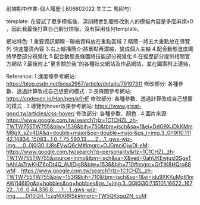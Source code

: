 前端期中作業-個人履歷
[ B06602022 生工二 馬紹勻]

template:
    在嘗試了眾多模板後，深刻體會到要修改別人的模板內容是多麼麻煩xD ，因此我最後打算自己劃分排版，沒有採用任何template。

網站特色:
    1.重要資訊顯眼--聯絡資料放在重點區域
    2.精簡--將五大重點放在導覽列 快速釐清內容
    3.右上輪播簡介:將重點再濃縮，變成個人主軸
    4.配合動態進度圖將學歷部分視覺化
    5.配合動態長條圖將技能部分視覺化
    6.在經歷部分提供相關官方網站
    7.最後附上"更多關於我"的各種社交網站及作品網站，並在圖案附上連結，

Reference:
    1.進度條參考網站:
    https://blog.csdn.net/boss2967/article/details/79197311
    修改部分: 各種參數、透過計算改成自己想要的模式
    .
    2.長條圖參考網站:
    https://codepen.io/Han/pen/kflHF
    修改部分: 各種參數、透過計算改成自己想要的模式
    .
    3.導覽列hover效果參考網站:
    https://www.great-good.tw/articles/css-hover/
    修改部分: 各種參數、顏色
    .
    4.圖片來源:
    https://www.google.com.tw/search?rlz=1C1CHZL_zh-TWTW755TW755&biw=1536&bih=750&tbm=isch&sa=1&ei=DdO9XJDkKMmM8gX_sZv4DA&q=double+major&oq=double+major&gs_l=img.3..0i19l10.11142.14934..15083...1.0..1.75.590.13......2....1..gws-wiz-img.....0..0j0i30.lU8sEVwQ6cM#imgrc=OJGmciGjwDl-eM:
    .
    https://www.google.com.tw/search?q=personality&rlz=1C1CHZL_zh-TWTW755TW755&source=lnms&tbm=isch&sa=X&ved=0ahUKEwjuxI3SgeThAhUa7rwKHZ6pDt4Q_AUIDigB&biw=1536&bih=710#imgrc=GrTIK8HQro68wM:
    .
    https://www.google.com.tw/search?rlz=1C1CHZL_zh-TWTW755TW755&biw=1536&bih=710&tbm=isch&sa=1&ei=idu9XKKuMq61mAWj146IDg&q=hobbies&oq=hobbies&gs_l=img.3..0l3j0i30l7.15101.16622..16722...1.0..0.44.330.8......1....1..gws-wiz-img.......0i10i24.Tczgf4XRR5k#imgrc=TW5QKxgg2N_cuM:
    
    
